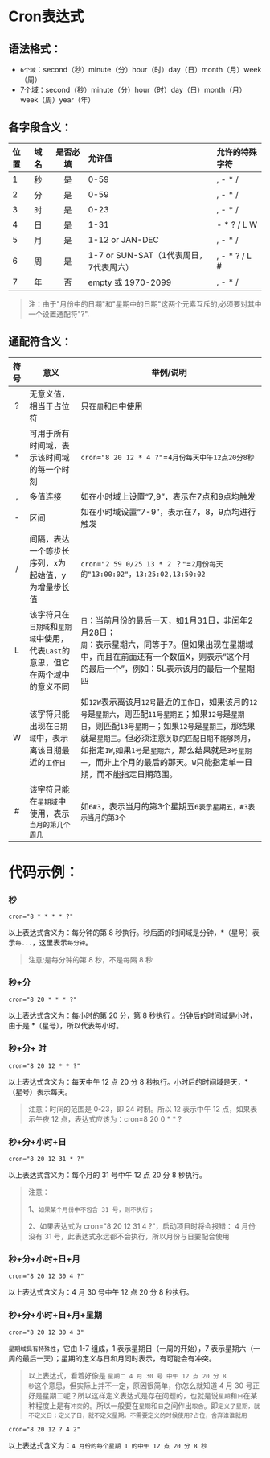 # Cron表达式

## 语法格式：

+ `6个域`：second（秒）minute（分）hour（时）day（日）month（月）week（周）
+ 7个域：second（秒）minute（分）hour（时）day（日）month（月）week（周）year（年）

## 各字段含义：

| 位置 | 域名 | 是否必填 | 允许值                                 | 允许的特殊字符 |
| :--- | :--- | :------: | :------------------------------------- | :------------- |
| 1    | 秒   |    是    | 0-59                                   | , - * /        |
| 2    | 分   |    是    | 0-59                                   | , - * /        |
| 3    | 时   |    是    | 0-23                                   | , - * /        |
| 4    | 日   |    是    | 1-31                                   | - * ? / L W    |
| 5    | 月   |    是    | 1-12 or JAN-DEC                        | , - * /        |
| 6    | 周   |    是    | 1-7 or SUN-SAT（1代表周日，7代表周六） | , - * ? / L #  |
| 7    | 年   |    否    | empty 或 1970-2099                     | , - * /        |

> 注：由于"月份中的日期"和"星期中的日期"这两个元素互斥的,必须要对其中一个设置通配符"?".

## 通配符含义：

| 符号 | 意义                                                         | 举例/说明                                                    |
| :--: | ------------------------------------------------------------ | ------------------------------------------------------------ |
|  ?   | 无意义值，相当于占位符                                       | 只在`周`和`日`中使用                                         |
|  *   | 可用于所有时间域，表示该时间域的每一个时刻                   | `cron="8 20 12 * 4 ?"`=`4月份每天中午12点20分8秒`            |
|  ,   | 多值连接                                                     | 如在小时域上设置“7,9”，表示在7点和9点均触发                  |
|  -   | 区间                                                         | 如在小时域设置“7-9”，表示在7，8，9点均进行触发               |
|  /   | 间隔，表达一个等步长序列，x为起始值，y为增量步长值           | `cron="2 59 0/25 13 * 2 ？"`=`2月份每天的"13:00:02"，13:25:02,13:50:02` |
|  L   | 该字符只在<code>日期域</code>和<code>星期域</code>中使用，代表<code>Last</code>的意思，但它在两个域中的意义不同 | `日`：当前月份的最后一天，如1月31日，非闰年2月28日；<br>`周`：表示星期六，同等于7。但如果出现在星期域中，而且在前面还有一个数值X，则表示“这个月的最后一个”，例如：5L表示该月的最后一个星期四 |
|  W   | 该字符只能出现在<code>日期域</code>中，表示离该日期最近的`工作日` | 如<code>12W</code>表示离该月<code>12号</code>最近的<code>工作日</code>，如果该月的<code>12号</code>是<code>星期六</code>，则匹配<code>11号星期五</code>；如果<code>12号</code>是<code>星期日</code>，则匹配<code>13号星期一</code>；如果<code>12号</code>是<code>星期三</code>，那结果就是<code>星期三</code>。但必须注意<code>关联的匹配日期不能够跨月</code>，如指定<code>1W</code>,如果<code>1号</code>是<code>星期六</code>，那么结果就是<code>3号星期一</code>，而非上个月的最后的那天。<code>W</code>只能指定单一日期，而不能指定日期范围。 |
|  #   | 该字符只能在<code>星期域</code>中使用，表示<code>当月的第几个周几</code> | 如`6#3`，表示当月的第3个星期五`6表示星期五，#3表示当月的第3个` |

# 代码示例：

### 秒

`cron="8 * * * * ?"`

以上表达式含义为：每分钟的第 8 秒执行。秒后面的时间域是分钟，*（星号）表示<code>每...</code>，这里表示<code>每分钟</code>。

> 注意:是每分钟的第 8 秒，不是每隔 8 秒

### 秒+分

`cron="8 20 * * * ?"`

以上表达式含义为：每小时的第 20 分，第 8 秒执行 。分钟后的时间域是小时，由于是 *（星号），所以代表每小时。

### 秒+分+ 时

`cron="8 20 12 * * ?"`

以上表达式含义为：每天中午 12 点 20 分 8 秒执行。小时后的时间域是天，*（星号）表示每天。

> 注意：时间的范围是 0-23，即 24 时制。所以 12 表示中午 12 点，如果表示午夜 12 点，表达式应该为：cron=8 20 0 * * ?

### 秒+分+小时+日

`cron="8 20 12 31 * ?"`

以上表达式含义为：每个月的 31 号中午 12 点 20 分 8 秒执行。

> 注意：
>
> 1、`如果某个月份中不包含 31 号，则不执行；`
>
> 2、如果表达式为 cron="8 20 12 31 4 ?"，启动项目时将会报错： 4 月份没有 31 号，此表达式永远都不会执行，所以月份与日要配合使用

### 秒+分+小时+日+月

`cron="8 20 12 30 4 ?"`

以上表达式含义为：4 月 30 号中午 12 点 20 分 8 秒执行。

### 秒+分+小时+日+月+星期

`cron="8 20 12 30 4 3"`

`星期域具有特殊性`，它由 1-7 组成，1 表示星期日（一周的开始），7 表示星期六（一周的最后一天）；星期的定义与日和月同时表示，有可能会有冲突。

> 以上表达式，看着好像是 <code>星期二 4 月 30 号 中午 12 点 20 分 8 秒</code>这个意思，但实际上并不一定，原因很简单，你怎么就知道 4 月 30 号正好是星期二呢？所以这样定义表达式是存在问题的，也就是说<code>星期</code>和<code>日</code>在某种程度上是有<code>冲突</code>的。所以一般要在<code>星期</code>和<code>日</code>之间作出<code>取舍</code>。即`定义了星期，就不定义日；定义了日，就不定义星期。不需要定义的时候使用?占位，舍弃谁谁就用`

`cron="8 20 12 ? 4 2"`

以上表达式含义为：`4 月份的每个星期 1 的中午 12 点 20 分 8 秒`